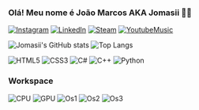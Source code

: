 
### Olá! Meu nome é João Marcos AKA Jomasii 👋🏽

    

[![Instagram](https://img.shields.io/badge/Instagram-%23E4405F.svg?style=for-the-badge&logo=Instagram&logoColor=white)](https://instagram.com.br/jomasii) [![LinkedIn](https://img.shields.io/badge/linkedin-%230077B5.svg?style=for-the-badge&logo=linkedin&logoColor=white)](https://www.linkedin.com/in/jomasii/) [![Steam](https://img.shields.io/badge/Steam-000000?style=for-the-badge&logo=steam&logoColor=white)](https://steamcommunity.com/id/jomasii/) [![YoutubeMusic](https://img.shields.io/badge/YouTube_Music-FF0000?style=for-the-badge&logo=youtube-music&logoColor=white)](https://music.youtube.com/playlist?list=PLlBDjAWIG-mP_UYWN3z88p1315FBLDbic) 


![Jomasii's GitHub stats](https://github-readme-stats.vercel.app/api?username=jomasii&hide=contribs,prs&show_icons=true&theme=dracula)
![Top Langs](https://github-readme-stats.vercel.app/api/top-langs/?username=jomasii&layout=compact&show_icons=true&theme=dracula)

![HTML5](https://img.shields.io/badge/html5-%23E34F26.svg?style=for-the-badge&logo=html5&logoColor=white) ![CSS3](https://img.shields.io/badge/css3-%231572B6.svg?style=for-the-badge&logo=css3&logoColor=white) ![C#](https://img.shields.io/badge/c%23-%23239120.svg?style=for-the-badge&logo=csharp&logoColor=white) ![C++](https://img.shields.io/badge/c++-%2300599C.svg?style=for-the-badge&logo=c%2B%2B&logoColor=white) ![Python](https://img.shields.io/badge/python-3670A0?style=for-the-badge&logo=python&logoColor=ffdd54)

### Workspace

![CPU](https://img.shields.io/badge/AMD-Ryzen_5_5600X-ED1C24?style=for-the-badge&logo=amd&logoColor=white) ![GPU](https://img.shields.io/badge/NVIDIA-RTX_3070-76B900?style=for-the-badge&logo=nvidia&logoColor=white) ![Os1](https://img.shields.io/badge/Ubuntu-E95420?style=for-the-badge&logo=ubuntu&logoColor=white) ![Os2](https://img.shields.io/badge/Windows-0078D6?style=for-the-badge&logo=windows&logoColor=white) ![Os3](https://img.shields.io/badge/manjaro-35BF5C?style=for-the-badge&logo=manjaro&logoColor=white) 

